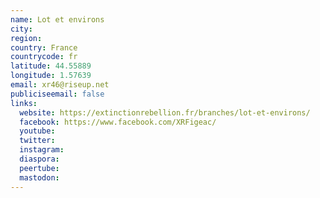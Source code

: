 ```yaml
---
name: Lot et environs
city:
region:
country: France
countrycode: fr
latitude: 44.55889
longitude: 1.57639
email: xr46@riseup.net
publiciseemail: false
links:
  website: https://extinctionrebellion.fr/branches/lot-et-environs/
  facebook: https://www.facebook.com/XRFigeac/
  youtube:
  twitter:
  instagram:
  diaspora:
  peertube:
  mastodon:
---
```

